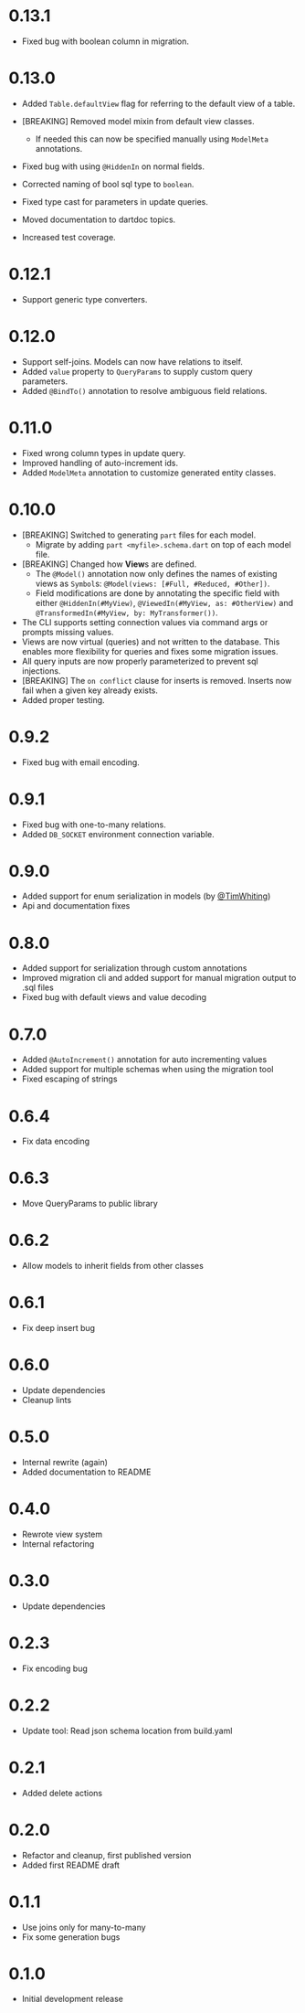 # 0.13.1

- Fixed bug with boolean column in migration.

# 0.13.0

- Added `Table.defaultView` flag for referring to the default view of a table.
- [BREAKING] Removed model mixin from default view classes.
  - If needed this can now be specified manually using `ModelMeta` annotations.

- Fixed bug with using `@HiddenIn` on normal fields.
- Corrected naming of bool sql type to `boolean`.
- Fixed type cast for parameters in update queries.

- Moved documentation to dartdoc topics.
- Increased test coverage.

# 0.12.1

- Support generic type converters.

# 0.12.0

- Support self-joins. Models can now have relations to itself.
- Added `value` property to `QueryParams` to supply custom query parameters.
- Added `@BindTo()` annotation to resolve ambiguous field relations.

# 0.11.0

- Fixed wrong column types in update query.
- Improved handling of auto-increment ids.
- Added `ModelMeta` annotation to customize generated entity classes.

# 0.10.0

- [BREAKING] Switched to generating `part` files for each model.
  - Migrate by adding `part <myfile>.schema.dart` on top of each model file.
- [BREAKING] Changed how **View**s are defined.
  - The `@Model()` annotation now only defines the names of existing views as `Symbol`s: 
    `@Model(views: [#Full, #Reduced, #Other])`.
  - Field modifications are done by annotating the specific field with either `@HiddenIn(#MyView)`, 
    `@ViewedIn(#MyView, as: #OtherView)` and `@TransformedIn(#MyView, by: MyTransformer())`.
- The CLI supports setting connection values via command args or prompts missing values.
- Views are now virtual (queries) and not written to the database. This enables more flexibility for queries 
  and fixes some migration issues.
- All query inputs are now properly parameterized to prevent sql injections.
- [BREAKING] The `on conflict` clause for inserts is removed. Inserts now fail when a given key already exists.
- Added proper testing.

# 0.9.2

- Fixed bug with email encoding.

# 0.9.1

- Fixed bug with one-to-many relations.
- Added `DB_SOCKET` environment connection variable.

# 0.9.0

- Added support for enum serialization in models (by [@TimWhiting](https://github.com/TimWhiting))
- Api and documentation fixes

# 0.8.0

- Added support for serialization through custom annotations
- Improved migration cli and added support for manual migration output to .sql files
- Fixed bug with default views and value decoding

# 0.7.0

- Added `@AutoIncrement()` annotation for auto incrementing values
- Added support for multiple schemas when using the migration tool
- Fixed escaping of strings

# 0.6.4

- Fix data encoding

# 0.6.3

- Move QueryParams to public library

# 0.6.2

- Allow models to inherit fields from other classes

# 0.6.1

- Fix deep insert bug

# 0.6.0

- Update dependencies
- Cleanup lints

# 0.5.0

- Internal rewrite (again)
- Added documentation to README

# 0.4.0

- Rewrote view system
- Internal refactoring

# 0.3.0

- Update dependencies

# 0.2.3

- Fix encoding bug

# 0.2.2

- Update tool: Read json schema location from build.yaml

# 0.2.1

- Added delete actions

# 0.2.0

- Refactor and cleanup, first published version
- Added first README draft

# 0.1.1

- Use joins only for many-to-many
- Fix some generation bugs

# 0.1.0

- Initial development release
